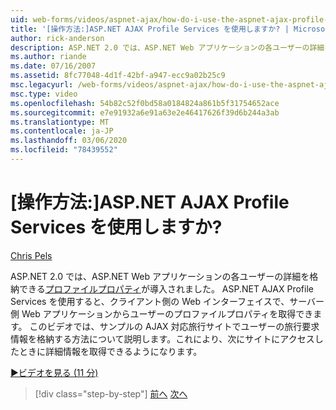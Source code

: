 ```yaml
---
uid: web-forms/videos/aspnet-ajax/how-do-i-use-the-aspnet-ajax-profile-services
title: '[操作方法:]ASP.NET AJAX Profile Services を使用しますか? | Microsoft Docs'
author: rick-anderson
description: ASP.NET 2.0 では、ASP.NET Web アプリケーションの各ユーザーの詳細を格納できるプロファイルプロパティが導入されました。 ASP.NET AJAX Profile Services で許可...
ms.author: riande
ms.date: 07/16/2007
ms.assetid: 8fc77048-4d1f-42bf-a947-ecc9a02b25c9
msc.legacyurl: /web-forms/videos/aspnet-ajax/how-do-i-use-the-aspnet-ajax-profile-services
msc.type: video
ms.openlocfilehash: 54b82c52f0bd58a0184824a861b5f31754652ace
ms.sourcegitcommit: e7e91932a6e91a63e2e46417626f39d6b244a3ab
ms.translationtype: MT
ms.contentlocale: ja-JP
ms.lasthandoff: 03/06/2020
ms.locfileid: "78439552"
---
```

# <a name="how-do-i-use-the-aspnet-ajax-profile-services"></a>[操作方法:]ASP.NET AJAX Profile Services を使用しますか?

[Chris Pels](https://twitter.com/chrispels)

ASP.NET 2.0 では、ASP.NET Web アプリケーションの各ユーザーの詳細を格納できる[プロファイルプロパティ](https://msdn.microsoft.com/library/at64shx3.aspx)が導入されました。 ASP.NET AJAX Profile Services を使用すると、クライアント側の Web インターフェイスで、サーバー側 Web アプリケーションからユーザーのプロファイルプロパティを取得できます。 このビデオでは、サンプルの AJAX 対応旅行サイトでユーザーの旅行要求情報を格納する方法について説明します。これにより、次にサイトにアクセスしたときに詳細情報を取得できるようになります。

[&#9654;ビデオを見る (11 分)](https://channel9.msdn.com/Blogs/ASP-NET-Site-Videos/how-do-i-use-the-aspnet-ajax-profile-services)

> [!div class="step-by-step"]
> [前へ](how-do-i-use-other-javascript-user-interface-libraries-with-aspnet-ajax.md)
> [次へ](how-do-i-debug-aspnet-ajax-applications-using-visual-studio-2005.md)
